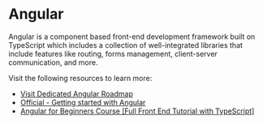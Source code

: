 # Angular

Angular is a component based front-end development framework built on TypeScript which includes a collection of well-integrated libraries that include features like routing, forms management, client-server communication, and more.

Visit the following resources to learn more:

- [Visit Dedicated Angular Roadmap](/angular)
- [Official - Getting started with Angular](https://angular.io/start)
- [Angular for Beginners Course [Full Front End Tutorial with TypeScript]](https://www.youtube.com/watch?v=3qBXWUpoPHo)
